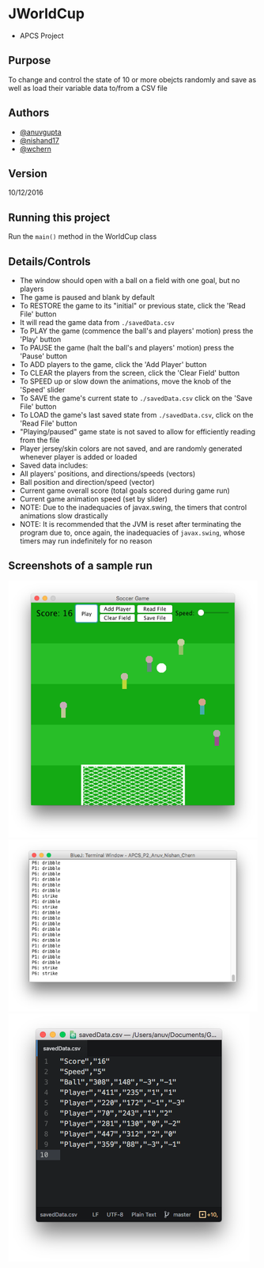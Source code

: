 # JWorldCup
- APCS Project

## Purpose
To change and control the state of 10 or more obejcts randomly and save as well as load their variable data to/from a CSV file

## Authors
- [@anuvgupta](https://github.com/anuvgupta/)
- [@nishand17](https://github.com/nishand17/)
- [@wchern](https://github.com/wchern/)

## Version
10/12/2016

## Running this project
Run the `main()` method in the WorldCup class

## Details/Controls
- The window should open with a ball on a field with one goal, but no players
- The game is paused and blank by default
- To RESTORE the game to its "initial" or previous state, click the 'Read File' button
 - It will read the game data from `./savedData.csv`
- To PLAY the game (commence the ball's and players' motion) press the 'Play' button
- To PAUSE the game (halt the ball's and players' motion) press the 'Pause' button
- To ADD players to the game, click the 'Add Player' button
- To CLEAR the players from the screen, click the 'Clear Field' button
- To SPEED up or slow down the animations, move the knob of the 'Speed' slider
- To SAVE the game's current state to `./savedData.csv` click on the 'Save File' button
- To LOAD the game's last saved state from `./savedData.csv`, click on the 'Read File' button
- "Playing/paused" game state is not saved to allow for efficiently reading from the file
- Player jersey/skin colors are not saved, and are randomly generated whenever player is added or loaded
- Saved data includes:
 - All players' positions, and directions/speeds (vectors)
 - Ball position and direction/speed (vector)
 - Current game overall score (total goals scored during game run)
 - Current game animation speed (set by slider)
- NOTE: Due to the inadequacies of javax.swing, the timers that control animations slow drastically
- NOTE: It is recommended that the JVM is reset after terminating the program due to, once again, the inadequacies of `javax.swing`, whose timers may run indefinitely for no reason

## Screenshots of a sample run
![Window](./window.png)
![Terminal](./terminal.png)
![savedData.csv](./data.png)
